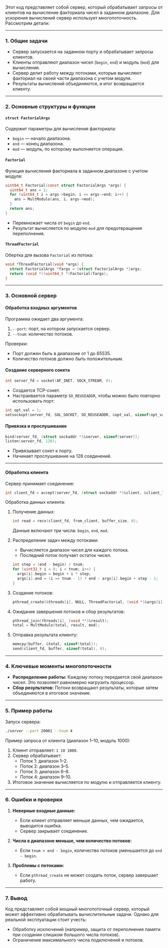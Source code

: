 Этот код представляет собой сервер, который обрабатывает запросы от клиентов на вычисление факториала чисел в заданном диапазоне. Для ускорения вычислений сервер использует многопоточность. Рассмотрим детали:

---

### 1. **Общие задачи**

- Сервер запускается на заданном порту и обрабатывает запросы клиентов.
- Клиенты отправляют диапазон чисел (`begin`, `end`) и модуль (`mod`) для вычисления.
- Сервер делит работу между потоками, которые вычисляют факториал на своей части диапазона с учетом модуля.
- Результаты вычислений объединяются, и итог возвращается клиенту.

---

### 2. **Основные структуры и функции**

#### **`struct FactorialArgs`**
Содержит параметры для вычисления факториала:
- `begin` — начало диапазона.
- `end` — конец диапазона.
- `mod` — модуль, по которому выполняется операция.

#### **`Factorial`**
Функция вычисления факториала в заданном диапазоне с учетом модуля:
```c
uint64_t Factorial(const struct FactorialArgs *args) {
  uint64_t ans = 1;
  for (uint64_t i = args->begin; i <= args->end; i++) {
    ans = MultModulo(ans, i, args->mod);
  }
  return ans;
}
```
- Перемножает числа от `begin` до `end`.
- Результат вычисляется по модулю `mod` для предотвращения переполнения.

#### **`ThreadFactorial`**
Обертка для вызова `Factorial` из потока:
```c
void *ThreadFactorial(void *args) {
  struct FactorialArgs *fargs = (struct FactorialArgs *)args;
  return (void *)(uint64_t *)Factorial(fargs);
}
```

---

### 3. **Основной сервер**

#### **Обработка входных аргументов**
Программа ожидает два аргумента:
1. `--port`: порт, на котором запускается сервер.
2. `--tnum`: количество потоков.

Проверки:
- Порт должен быть в диапазоне от 1 до 65535.
- Количество потоков должно быть положительным.

#### **Создание серверного сокета**
```c
int server_fd = socket(AF_INET, SOCK_STREAM, 0);
```
- Создается TCP-сокет.
- Настраивается параметр `SO_REUSEADDR`, чтобы можно было повторно использовать порт:
```c
int opt_val = 1;
setsockopt(server_fd, SOL_SOCKET, SO_REUSEADDR, &opt_val, sizeof(opt_val));
```

#### **Привязка и прослушивание**
```c
bind(server_fd, (struct sockaddr *)&server, sizeof(server));
listen(server_fd, 128);
```
- Привязывает сокет к порту.
- Начинает прослушивание на 128 соединений.

---

#### **Обработка клиента**
Сервер принимает соединение:
```c
int client_fd = accept(server_fd, (struct sockaddr *)&client, &client_len);
```

Обработка данных клиента:
1. Получение данных:
   ```c
   int read = recv(client_fd, from_client, buffer_size, 0);
   ```
   Данные включают три числа: `begin`, `end`, `mod`.

2. Распределение задач между потоками:
   - Вычисляется диапазон чисел для каждого потока.
   - Последний поток получает остаток чисел.
   ```c
   int step = (end - begin) / tnum;
   for (uint32_t i = 0; i < tnum; i++) {
     args[i].begin = begin + i * step;
     args[i].end = (i == tnum - 1) ? end : args[i].begin + step - 1;
   }
   ```

3. Создание потоков:
   ```c
   pthread_create(&threads[i], NULL, ThreadFactorial, (void *)&args[i]);
   ```

4. Ожидание завершения потоков и сбор результатов:
   ```c
   pthread_join(threads[i], (void **)&result);
   total = MultModulo(total, result, mod);
   ```

5. Отправка результата клиенту:
   ```c
   memcpy(buffer, &total, sizeof(total));
   send(client_fd, buffer, sizeof(total), 0);
   ```

---

### 4. **Ключевые моменты многопоточности**

- **Распределение работы:** Каждому потоку передается свой диапазон чисел. Это позволяет равномерно нагрузить процессор.
- **Сбор результатов:** Потоки возвращают результаты, которые затем объединяются в итоговое значение.

---

### 5. **Пример работы**

Запуск сервера:
```bash
./server --port 20001 --tnum 4
```

Пример запроса от клиента (диапазон 1–10, модуль 1000):
1. Клиент отправляет: `1 10 1000`.
2. Сервер обрабатывает:
   - Поток 1: диапазон 1–2.
   - Поток 2: диапазон 3–5.
   - Поток 3: диапазон 6–8.
   - Поток 4: диапазон 9–10.
3. Итоговое значение вычисляется по модулю и отправляется клиенту.

---

### 6. **Ошибки и проверки**

1. **Неверные входные данные:**
   - Если клиент отправляет меньше данных, чем ожидается, выводится ошибка.
   - Сервер закрывает соединение.

2. **Числа в диапазоне меньше, чем количество потоков:**
   - Если `tnum > end - begin`, количество потоков уменьшается до `end - begin`.

3. **Проблемы с потоками:**
   - Если `pthread_create` не может создать поток, сервер завершает работу.

---

### 7. **Вывод**

Код представляет собой мощный многопоточный сервер, который может эффективно обрабатывать вычислительные задачи. Однако для реальной эксплуатации стоит учесть:
- Обработку исключений (например, защита от переполнения памяти при создании слишком большого числа потоков).
- Ограничение максимального числа подключений и потоков.